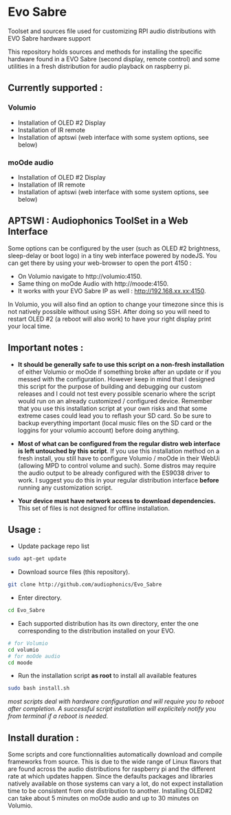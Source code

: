 # Evo Sabre
Toolset and sources file used for customizing RPI audio distributions with EVO Sabre hardware support 

This repository holds sources and methods for installing the specific hardware found in a EVO Sabre (second display, remote control) and some utilities in a fresh distribution for audio playback on raspberry pi. 

## Currently supported : 
 
### Volumio
* Installation of OLED #2 Display
* Installation of IR remote
* Installation of aptswi (web interface with some system options, see below) 
  
### moOde audio
* Installation of OLED #2 Display
* Installation of IR remote
* Installation of aptswi (web interface with some system options, see below) 

## APTSWI : Audiophonics ToolSet in a Web Interface
Some options can be configured by the user (such as OLED #2 brightness, sleep-delay or boot logo) in a tiny web interface powered by nodeJS. 
You can get there by using your web-browser to open the port 4150 : 
* On Volumio navigate to http://volumio:4150. 
* Same thing on moOde Audio with http://moode:4150. 
* It works with your EVO Sabre IP as well : http://192.168.xx.xx:4150.

In Volumio, you will also find an option to change your timezone since this is not natively possible without using SSH. After doing so you will need to restart OLED #2 (a reboot will also work) to have your right display print your local time.


## Important notes : 
* **It should be generally safe to use this script on a non-fresh installation** of either Volumio or moOde if something broke after an update or if you messed with the configuration. However keep in mind that I designed this script for the purpose of building and debugging our custom releases and I could not test every possible scenario where the script would run on an already customized / configured device. Remember that you use this installation script at your own risks and that some extreme cases could lead you to reflash your SD card. So be sure to backup everything important (local music files on the SD card or the loggins for your volumio account) before doing anything. 


* **Most of what can be configured from the regular distro web interface is left untouched by this script**. If you use this installation method on a fresh install, you still have to configure Volumio / moOde in their WebUi (allowing MPD to control volume and such). Some distros may require the audio output to be already configured with the ES9038 driver to work. I suggest you do this in your regular distribution interface **before** running any customization script.

* **Your device must have network access to download dependencies.** This set of files is not designed for offline installation.

## Usage : 

* Update package repo list
```bash
sudo apt-get update
```

* Download source files (this repository).
```bash
git clone http://github.com/audiophonics/Evo_Sabre
```
* Enter directory.
```bash
cd Evo_Sabre
```
* Each supported distribution has its own directory, enter the one corresponding to the distribution installed on your EVO. 
```bash
# for Volumio
cd volumio
# for moOde audio
cd moode
```
* Run the installation script **as root** to install all available features
```bash
sudo bash install.sh
```

*most scripts deal with hardware configuration and will require you to reboot after completion. A successful script installation will explicitely notify you from terminal if a reboot is needed.*

## Install duration :
Some scripts and core functionnalities automatically download and compile frameworks from source. This is due to the wide range of Linux flavors that are found across the audio distributions for raspberry pi and the different rate at which updates happen. Since the defaults packages and libraries natively available on those systems can vary a lot, do not expect installation time to be consistent from one distribution to another. Installing OLED#2 can take about 5 minutes on moOde audio and up to 30 minutes on Volumio. 

